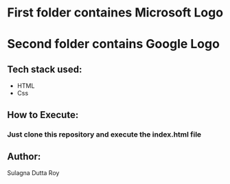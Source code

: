 <h1>First folder containes Microsoft Logo</h1>
<h1>Second folder contains Google Logo</h1>

<h2>Tech stack used:</h2>

<ul>
   <li>HTML</li>
   <li>Css</li>
</ul>

<h2>How to Execute:</h2>
<h3>Just clone this repository and execute the index.html file</h3>


<h2>Author:</h2>
<p>Sulagna Dutta Roy</p>
